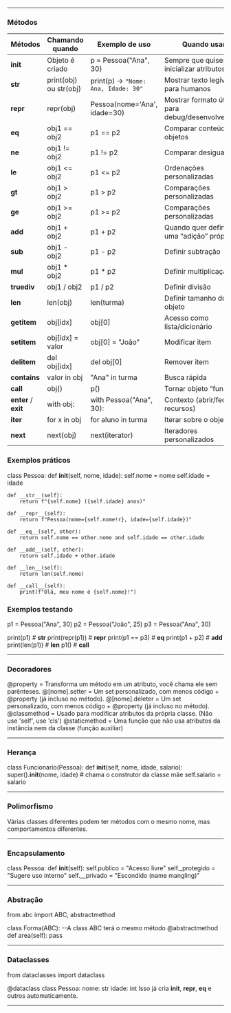 ----------------------------
### Métodos

| Métodos              | Chamando quando        | Exemplo de uso                      | Quando usar                                     |
| -------------------- | ---------------------- | ----------------------------------- | ----------------------------------------------- |
| __init__             | Objeto é criado        | p = Pessoa("Ana", 30)               | Sempre que quiser inicializar atributos         |
| __str__              | print(obj) ou str(obj) | print(p) → `"Nome: Ana, Idade: 30"` | Mostrar texto legível para humanos<br>          |
| __repr__             | repr(obj)              | Pessoa(nome='Ana', idade=30)        | Mostrar formato útil para debug/desenvolvedores |
| __eq__               | obj1 == obj2           | p1 == p2                            | Comparar conteúdo de objetos                    |
| __ne__               | obj1 != obj2           | p1 != p2                            | Comparar desigualdade                           |
| __le__               | obj1 <= obj2           | p1 <= p2                            | Ordenações personalizadas                       |
| __gt__               | obj1 > obj2            | p1 > p2                             | Comparações personalizadas                      |
| __ge__               | obj1 >= obj2           | p1 >= p2                            | Comparações personalizadas                      |
| __add__              | obj1 + obj2            | p1 + p2                             | Quando quer definir uma “adição” própria        |
| __sub__              | obj1 - obj2            | p1 - p2                             | Definir subtração                               |
| __mul__              | obj1 * obj2            | p1 * p2                             | Definir multiplicação                           |
| __truediv__          | obj1 / obj2            | p1 / p2                             | Definir divisão                                 |
| __len__              | len(obj)               | len(turma)                          | Definir tamanho do objeto                       |
| __getitem__          | obj[idx]               | obj[0]                              | Acesso como lista/dicionário                    |
| __setitem__          | obj[idx] = valor       | obj[0] = "João"                     | Modificar item                                  |
| __delitem__          | del obj[idx]           | del obj[0]                          | Remover item                                    |
| __contains__         | valor in obj           | "Ana" in turma                      | Busca rápida                                    |
| __call__             | obj()                  | p()                                 | Tornar objeto “função”                          |
| __enter__ / __exit__ | with obj:              | with Pessoa("Ana", 30):             | Contexto (abrir/fechar recursos)                |
| __iter__             | for x in obj           | for aluno in turma                  | Iterar sobre o objeto                           |
| __next__             | next(obj)              | next(iterator)                      | Iteradores personalizados                       |
### Exemplos práticos

class Pessoa:
    def __init__(self, nome, idade):
        self.nome = nome
        self.idade = idade

    def __str__(self):
        return f"{self.nome} ({self.idade} anos)"

    def __repr__(self):
        return f"Pessoa(nome={self.nome!r}, idade={self.idade})"

    def __eq__(self, other):
        return self.nome == other.nome and self.idade == other.idade

    def __add__(self, other):
        return self.idade + other.idade

    def __len__(self):
        return len(self.nome)

    def __call__(self):
        print(f"Olá, meu nome é {self.nome}!")

### Exemplos testando
p1 = Pessoa("Ana", 30)
p2 = Pessoa("João", 25)
p3 = Pessoa("Ana", 30)

print(p1)           # __str__
print(repr(p1))     # __repr__
print(p1 == p3)     # __eq__
print(p1 + p2)      # __add__
print(len(p1))      # __len__
p1()                # __call__

---------
### Decoradores

@property         = Transforma um método em um atributo, você chama ele sem parênteses.
@[nome].setter    = Um set personalizado, com menos código + @property (já incluso no método).
@[nome].deleter   = Um set personalizado, com menos código + @property (já incluso no método).
@classmethod      = Usado para modificar atributos da própria classe. (Não use 'self', use 'cls')
@staticmethod     = Uma função que não usa atributos da instância nem da classe (função auxiliar)

---------
### Herança

class Funcionario(Pessoa):
    def __init__(self, nome, idade, salario):
        super().__init__(nome, idade)  # chama o construtor da classe mãe
        self.salario = salario

------
### Polimorfismo

Várias classes diferentes podem ter métodos com o mesmo nome, mas comportamentos diferentes.

----------
### Encapsulamento

class Pessoa:
    def __init__(self):
        self.publico = "Acesso livre"
        self._protegido = "Sugere uso interno"
        self.__privado = "Escondido (name mangling)"

----
### Abstração

from abc import ABC, abstractmethod

class Forma(ABC):   --A class ABC terá o mesmo método
    @abstractmethod
    def area(self):
        pass

----------
### Dataclasses

from dataclasses import dataclass

@dataclass
class Pessoa:
    nome: str
    idade: int
Isso já cria __init__, __repr__, __eq__ e outros automaticamente.

----------

